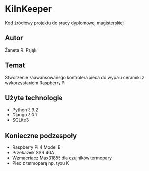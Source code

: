 # KilnKeeper
Kod źródłowy projektu do pracy dyplomowej magisterskiej 

## Autor
Żaneta R. Pająk 

## Temat
Stworzenie zaawansowanego kontrolera pieca do wypału ceramiki z wykorzystaniem Raspberry Pi

## Użyte technologie
- Python 3.9.2  
- Django 3.0.1
- SQLite3

## Konieczne podzespoły
- Raspberry Pi 4 Model B
- Przekaźnik SSR 40A
- Wzmacniacz Max31855 dla czujników termopary 
- Piec z termoparą np. typu K
